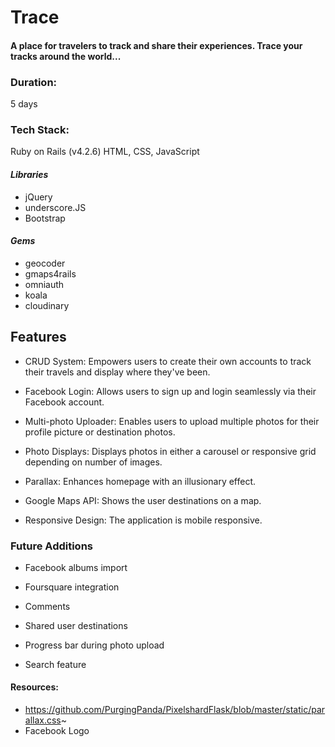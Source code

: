 # Trace
#### A place for travelers to track and share their experiences. Trace your tracks around the world...

### Duration:

5 days

### Tech Stack:

Ruby on Rails (v4.2.6)
HTML, CSS, JavaScript

#### _Libraries_
  - jQuery
  - underscore.JS
  - Bootstrap

#### _Gems_
- geocoder
- gmaps4rails
- omniauth
- koala
- cloudinary


## Features
- CRUD System: Empowers users to create their own accounts to track their travels and display where they've been.

- Facebook Login: Allows users to sign up and login seamlessly via their Facebook account.

- Multi-photo Uploader: Enables users to upload multiple photos for their profile picture or destination photos.  

- Photo Displays: Displays photos in either a carousel or responsive grid depending on number of images.

- Parallax: Enhances homepage with an illusionary effect.

- Google Maps API: Shows the user destinations on a map.

- Responsive Design: The application is mobile responsive.

### Future Additions

- Facebook albums import

- Foursquare integration

- Comments

- Shared user destinations

- Progress bar during photo upload

- Search feature

#### Resources:
- https://github.com/PurgingPanda/PixelshardFlask/blob/master/static/parallax.css~
- Facebook Logo 
